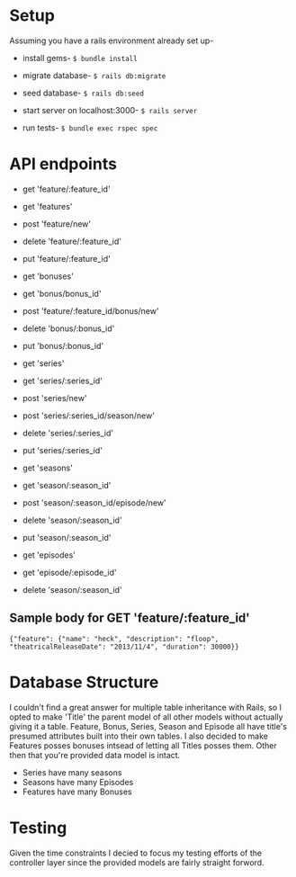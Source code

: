 # Setup

Assuming you have a rails environment already set up-


* install gems- `$ bundle install`

* migrate database- `$ rails db:migrate`

* seed database- `$ rails db:seed`

* start server on localhost:3000- `$ rails server`

* run tests- `$ bundle exec rspec spec`

# API endpoints

 * get 'feature/:feature_id'
 * get 'features'
 * post 'feature/new'
 * delete 'feature/:feature_id'
 * put 'feature/:feature_id'

 * get 'bonuses'
 * get 'bonus/bonus_id'
 * post 'feature/:feature_id/bonus/new'
 * delete 'bonus/:bonus_id'
 * put 'bonus/:bonus_id'

 * get 'series'
 * get 'series/:series_id'
 * post 'series/new'
 * post 'series/:series_id/season/new'
 * delete 'series/:series_id'
 * put 'series/:series_id'

 * get 'seasons'
 * get 'season/:season_id'
 * post 'season/:season_id/episode/new'
 * delete 'season/:season_id'
 * put 'season/:season_id'

 * get 'episodes'
 * get 'episode/:episode_id'
 * delete 'season/:season_id'

 ## Sample body for GET 'feature/:feature_id'

 `{"feature": {"name": "heck", "description": "floop", "theatricalReleaseDate": "2013/11/4", "duration": 30000}}`

 # Database Structure

 I couldn't find a great answer for multiple table inheritance with Rails, so I opted to make 'Title' the parent model of all other models without actually giving it a table.  Feature, Bonus, Series, Season and Episode all have title's presumed attributes built into their own tables. I also decided to make Features posses bonuses intsead of letting all Titles posses them. Other then that you're provided data model is intact.

 * Series have many seasons
 * Seasons have many Episodes
 * Features have many Bonuses

 # Testing

 Given the time constraints I decied to focus my testing efforts of the controller layer since the provided models are fairly straight forword.
